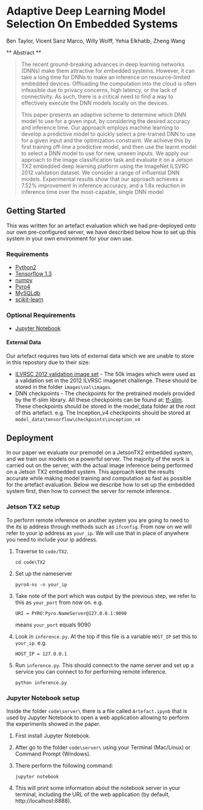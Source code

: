# Adaptive Deep Learning Model Selection On Embedded Systems

Ben Taylor, Vicent Sanz Marco, Willy Wolff, Yehia Elkhatib, Zheng Wang

** Abstract **
> The recent ground-breaking advances in deep learning networks (DNNs) make them attractive for embedded systems.
> However, it can take a long time for DNNs to make an inference on resource-limited embedded devices. 
> Offloading the computation into the cloud is often infeasible due to privacy concerns, high latency, or the lack of connectivity. 
> As such, there is a critical need to find a way to effectively execute the DNN models locally on the devices.
>
> This paper presents an adaptive scheme to determine which DNN model to use for a given input, by considering the desired 
> accuracy and inference time. Our approach employs machine learning to develop a predictive model to quickly select a pre-trained 
> DNN to use for a given input and the optimization constraint. We achieve this by first training off-line a predictive model, and 
> then use the learnt model to select a DNN model to use for new, unseen inputs. We apply our approach to the image classification 
> task and evaluate it on a Jetson TX2 embedded deep learning platform using the ImageNet ILSVRC 2012 validation dataset. We 
> consider a range of influential DNN models. Experimental results show that our approach achieves a 7.52% improvement in 
> inference accuracy, and a 1.8x reduction in inference time over the most-capable, single DNN model


## Getting Started

This was written for an artefact evaluation which we had pre-deployed onto our own pre-configured server, we have described below how
to set up this system in your own environment for your own use.

### Requirements
* [Python2](https://www.python.org/downloads/)
* [Tensorflow 1.3](https://www.tensorflow.org/versions/r1.3/)
* [numpy](https://www.scipy.org/scipylib/download.html)
* [Pyro4](https://pythonhosted.org/Pyro4)
* [MySQLdb](http://mysqlclient.readthedocs.io)
* [scikit-learn](http://scikit-learn.org/stable/install.html)

### Optional Requirements
* [Jupyter Notebook](http://jupyter.org/install.html)

#### External Data 
Our artefact requires two lots of external data which we are unable to store in this repostory due to their size:

* [ILVRSC 2012 validation image set](http://www.image-net.org/download-images) - The 50k images which were used as a validation set in the 2012 ILVRSC imagenet challenge. 
    These should be stored in the folder `images\val\images`.
* DNN checkpoints - The checkpoints for the pretrained models provided by the tf-slim library. All these checkpoints can be found at:
    [tf-slim](https://github.com/tensorflow/models/tree/master/research/slim). These checkpoints should be stored in the model_data folder at 
    the root of this artefact. e.g. The Inception_v4 checkpoints should be stored at `model_data\tensorflow\checkpoints\inception_v4`

## Deployment
In our paper we evaluate our premodel on a JetsonTX2 embedded system, and we train our models on a powerful server.
The majority of the work is carried out on the server, with the actual image inference being performed on a Jetson TX2 embedded system.
This approach kept the results accurate while making model training and computation as fast as possible for the artefact evaluation.
Below we describe how to set up the embedded system first, then how to connect the server for remote inference.

### Jetson TX2 setup
To perform remote inference on another system you are going to need to the its ip address through methods such as `ifconfig`. From
now on we will refer to your ip address as `your_ip`. We will use that in place of anywhere you need to include your ip address.

1. Traverse to `code/TX2`.

    `cd code\TX2`

2. Set up the nameserver

    `pyro4-ns -n your_ip`

3. Take note of the port which was output by the previous step, we refer to this as `your_port` from now on. e.g.

    `URI = PYRO:Pyro.NameServer@127.0.0.1:9090`

    means `your_port` equals 9090

4. Look in `inference.py`. At the top if this file is a variable `HOST_IP` set this to `your_ip`. e.g.

    `HOST_IP = 127.0.0.1`

5. Run `inference.py`. This should connect to the name server and set up a service you can connect to for performing remote inference.

    `python inference.py`


### Jupyter Notebook setup

Inside the folder `code\server\` there is a file called `Artefact.ipynb` that is used by Jupyter Notebook to open a web application allowing to perform the experiments showed in the paper.


1. First install Jupyter Notebook.


2. After go to the folder `code\server\` using your Terminal (Mac/Linux) or Command Prompt (Windows).


3. There perform the following command: 

    `jupyter notebook`


4. This will print some information about the notebook server in your terminal, including the URL of the web application (by default, http://localhost:8888).




